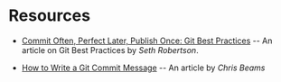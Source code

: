 # Resources

* <a name="git-best-practices"></a>
  [Commit Often, Perfect Later, Publish Once: Git Best Practices](https://sethrobertson.github.io/GitBestPractices/) --
  An article on Git Best Practices by _Seth Robertson_.

* <a name="how-to-write-commit-message"></a>
  [How to Write a Git Commit Message](http://chris.beams.io/posts/git-commit/) -- An article by _Chris Beams_